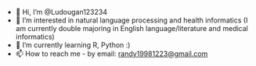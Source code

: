 - 👋 Hi, I’m @Ludougan123234
- 👀 I’m interested in natural language processing and health informatics (I am currently double majoring in English language/literature and medical informatics) 
- 🌱 I’m currently learning R, Python :) 
- 📫 How to reach me - by email: randy19981223@gmail.com

<!---
Ludougan123234/Ludougan123234 is a ✨ special ✨ repository because its `README.md` (this file) appears on your GitHub profile.
You can click the Preview link to take a look at your changes.
--->
